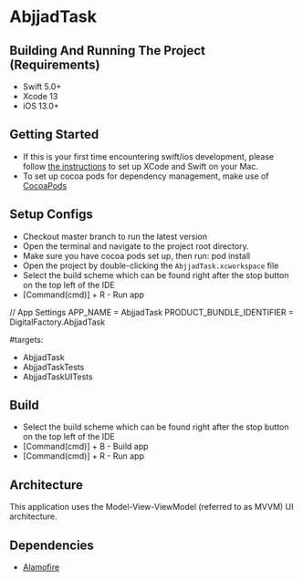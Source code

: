 # AbjjadTask

## Building And Running The Project (Requirements)
* Swift 5.0+
* Xcode 13
* iOS 13.0+

## Getting Started
- If this is your first time encountering swift/ios development, please follow [the instructions](https://developer.apple.com/support/xcode/) to set up XCode and Swift on your Mac.
- To set up cocoa pods for dependency management, make use of [CocoaPods](https://guides.cocoapods.org/using/getting-started.html#getting-started)

## Setup Configs
- Checkout master branch to run the latest version
- Open the terminal and navigate to the project root directory.
- Make sure you have cocoa pods set up, then run: pod install
- Open the project by double-clicking the `AbjjadTask.xcworkspace` file
- Select the build scheme which can be found right after the stop button on the top left of the IDE
- [Command(cmd)] + R - Run app

// App Settings
APP_NAME = AbjjadTask
PRODUCT_BUNDLE_IDENTIFIER = DigitalFactory.AbjjadTask

#targets:
* AbjjadTask
* AbjjadTaskTests
* AbjjadTaskUITests



## Build
* Select the build scheme which can be found right after the stop button on the top left of the IDE
* [Command(cmd)] + B - Build app
* [Command(cmd)] + R - Run app

## Architecture
This application uses the Model-View-ViewModel (referred to as MVVM) UI architecture.


## Dependencies
* [Alamofire](https://github.com/Alamofire/Alamofire)
